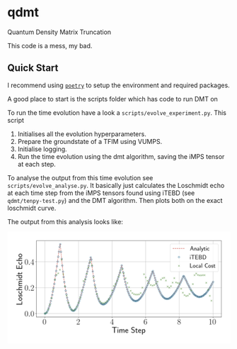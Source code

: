 # qdmt
Quantum Density Matrix Truncation

This code is a mess, my bad.

## Quick Start
I recommend using [`poetry`](https://python-poetry.org/) to setup the environment and required packages.

A good place to start is the scripts folder which has code to run DMT on

To run the time evolution have a look a `scripts/evolve_experiment.py`. This script

1) Initialises all the evolution hyperparameters.
2) Prepare the groundstate of a TFIM using VUMPS.
3) Initialise logging.
4) Run the time evolution using the dmt algorithm, saving the iMPS tensor at each step.

To analyse the output from this time evolution see `scripts/evolve_analyse.py`. It basically just calculates the Loschmidt echo at each time step from the iMPS tensors found using iTEBD (see `qdmt/tenpy-test.py`) and the DMT algorithm. Then plots both on the exact loschmidt curve.

The output from this analysis looks like:

![Example evolution](example_evolution.png)